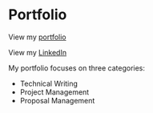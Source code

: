 # Portfolio

View my [portfolio](vdberger1030.wixsite.com/portfolio)

View my [LinkedIn](www.linkedin.com/in/vdberger)

My portfolio focuses on three categories: 
* Technical Writing
* Project Management
* Proposal Management
